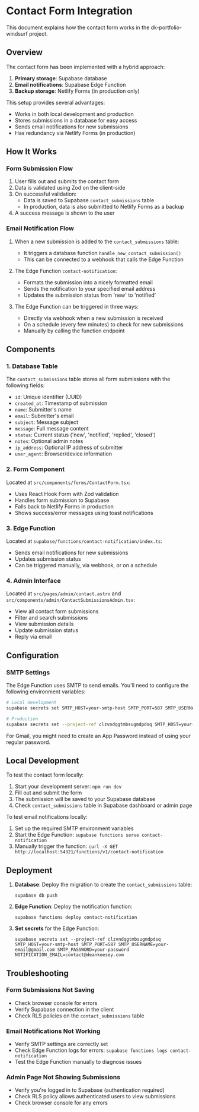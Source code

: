 # Contact Form Integration

This document explains how the contact form works in the dk-portfolio-windsurf project.

## Overview

The contact form has been implemented with a hybrid approach:

1. **Primary storage**: Supabase database
2. **Email notifications**: Supabase Edge Function
3. **Backup storage**: Netlify Forms (in production only)

This setup provides several advantages:
- Works in both local development and production
- Stores submissions in a database for easy access
- Sends email notifications for new submissions
- Has redundancy via Netlify Forms (in production)

## How It Works

### Form Submission Flow

1. User fills out and submits the contact form
2. Data is validated using Zod on the client-side
3. On successful validation:
   - Data is saved to Supabase `contact_submissions` table
   - In production, data is also submitted to Netlify Forms as a backup
4. A success message is shown to the user

### Email Notification Flow

1. When a new submission is added to the `contact_submissions` table:
   - It triggers a database function `handle_new_contact_submission()`
   - This can be connected to a webhook that calls the Edge Function

2. The Edge Function `contact-notification`:
   - Formats the submission into a nicely formatted email
   - Sends the notification to your specified email address
   - Updates the submission status from 'new' to 'notified'

3. The Edge Function can be triggered in three ways:
   - Directly via webhook when a new submission is received
   - On a schedule (every few minutes) to check for new submissions
   - Manually by calling the function endpoint

## Components

### 1. Database Table

The `contact_submissions` table stores all form submissions with the following fields:
- `id`: Unique identifier (UUID)
- `created_at`: Timestamp of submission
- `name`: Submitter's name
- `email`: Submitter's email
- `subject`: Message subject
- `message`: Full message content
- `status`: Current status ('new', 'notified', 'replied', 'closed')
- `notes`: Optional admin notes
- `ip_address`: Optional IP address of submitter
- `user_agent`: Browser/device information

### 2. Form Component

Located at `src/components/forms/ContactForm.tsx`:
- Uses React Hook Form with Zod validation
- Handles form submission to Supabase
- Falls back to Netlify Forms in production
- Shows success/error messages using toast notifications

### 3. Edge Function

Located at `supabase/functions/contact-notification/index.ts`:
- Sends email notifications for new submissions
- Updates submission status
- Can be triggered manually, via webhook, or on a schedule

### 4. Admin Interface

Located at `src/pages/admin/contact.astro` and `src/components/admin/ContactSubmissionsAdmin.tsx`:
- View all contact form submissions
- Filter and search submissions
- View submission details
- Update submission status
- Reply via email

## Configuration

### SMTP Settings

The Edge Function uses SMTP to send emails. You'll need to configure the following environment variables:

```bash
# Local development
supabase secrets set SMTP_HOST=your-smtp-host SMTP_PORT=587 SMTP_USERNAME=your-email@gmail.com SMTP_PASSWORD=your-password NOTIFICATION_EMAIL=contact@deankeesey.com

# Production
supabase secrets set --project-ref clzvndqgtmbsugmdpdsq SMTP_HOST=your-smtp-host SMTP_PORT=587 SMTP_USERNAME=your-email@gmail.com SMTP_PASSWORD=your-password NOTIFICATION_EMAIL=contact@deankeesey.com
```

For Gmail, you might need to create an App Password instead of using your regular password.

## Local Development

To test the contact form locally:

1. Start your development server: `npm run dev`
2. Fill out and submit the form
3. The submission will be saved to your Supabase database
4. Check `contact_submissions` table in Supabase dashboard or admin page

To test email notifications locally:

1. Set up the required SMTP environment variables
2. Start the Edge Function: `supabase functions serve contact-notification`
3. Manually trigger the function: `curl -X GET http://localhost:54321/functions/v1/contact-notification`

## Deployment

1. **Database**: Deploy the migration to create the `contact_submissions` table:
   ```
   supabase db push
   ```

2. **Edge Function**: Deploy the notification function:
   ```
   supabase functions deploy contact-notification
   ```

3. **Set secrets** for the Edge Function:
   ```
   supabase secrets set --project-ref clzvndqgtmbsugmdpdsq SMTP_HOST=your-smtp-host SMTP_PORT=587 SMTP_USERNAME=your-email@gmail.com SMTP_PASSWORD=your-password NOTIFICATION_EMAIL=contact@deankeesey.com
   ```

## Troubleshooting

### Form Submissions Not Saving
- Check browser console for errors
- Verify Supabase connection in the client
- Check RLS policies on the `contact_submissions` table

### Email Notifications Not Working
- Verify SMTP settings are correctly set
- Check Edge Function logs for errors: `supabase functions logs contact-notification`
- Test the Edge Function manually to diagnose issues

### Admin Page Not Showing Submissions
- Verify you're logged in to Supabase (authentication required)
- Check RLS policy allows authenticated users to view submissions
- Check browser console for any errors
